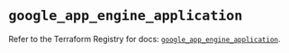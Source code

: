 # `google_app_engine_application`

Refer to the Terraform Registry for docs: [`google_app_engine_application`](https://registry.terraform.io/providers/hashicorp/google/5.32.0/docs/resources/app_engine_application).
